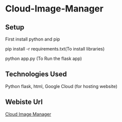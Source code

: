 # Cloud-Image-Manager

## Setup
First install python and pip

pip install -r requirements.txt(To install libraries)

python app.py (To Run the flask app)

## Technologies Used
Python flask, html, Google Cloud (for hosting website)

## Webiste Url
[Cloud Image Manager](http://34.106.224.155:8000)

